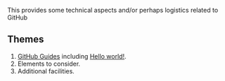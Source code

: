 This provides some technical aspects and/or perhaps logistics related to GitHub

## Themes

1. [GitHub Guides](https://guides.github.com/) including [Hello world!](https://guides.github.com/activities/hello-world/).
2. Elements to consider.
3. Additional facilities.
